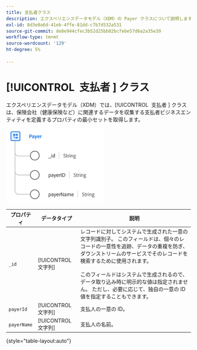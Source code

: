 ```yaml
---
title: 支払者クラス
description: エクスペリエンスデータモデル（XDM）の Payer クラスについて説明します。
exl-id: 8d3e0a6d-41eb-4ffe-81dd-c7b7d532a531
source-git-commit: de8e944cfec3b52d25bb02bcfebe57d6a2a35e39
workflow-type: tm+mt
source-wordcount: '129'
ht-degree: 5%

---
```


# [!UICONTROL &#x200B; 支払者 &#x200B;] クラス

エクスペリエンスデータモデル（XDM）では、[!UICONTROL &#x200B; 支払者 &#x200B;] クラスは、保険会社（健康保険など）に関連するデータを収集する支払者ビジネスエンティティを定義するプロパティの最小セットを取得します。

![&#x200B; クラス構造 &#x200B;](../images/classes/payer.png)

| プロパティ | データタイプ | 説明 |
| --- | --- | --- |
| `_id` | [!UICONTROL 文字列] | レコードに対してシステムで生成された一意の文字列識別子。 このフィールドは、個々のレコードの一意性を追跡、データの重複を防ぎ、ダウンストリームのサービスでそのレコードを検索するために使用されます。<br><br> このフィールドはシステムで生成されるので、データ取り込み時に明示的な値は指定されません。 ただし、必要に応じて、独自の一意の ID 値を指定することもできます。 |
| `payerId` | [!UICONTROL 文字列] | 支払人の一意の ID。 |
| `payerName` | [!UICONTROL 文字列] | 支払人の名前。 |

{style="table-layout:auto"}
